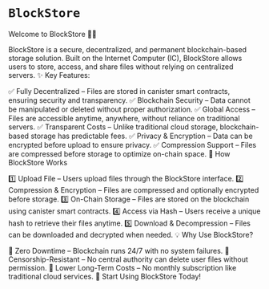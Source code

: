 # `BlockStore`

Welcome to BlockStore 🚀🔗

BlockStore is a secure, decentralized, and permanent blockchain-based storage solution. Built on the Internet Computer (IC), BlockStore allows users to store, access, and share files without relying on centralized servers.
✨ Key Features:

✅ Fully Decentralized – Files are stored in canister smart contracts, ensuring security and transparency.
✅ Blockchain Security – Data cannot be manipulated or deleted without proper authorization.
✅ Global Access – Files are accessible anytime, anywhere, without reliance on traditional servers.
✅ Transparent Costs – Unlike traditional cloud storage, blockchain-based storage has predictable fees.
✅ Privacy & Encryption – Data can be encrypted before upload to ensure privacy.
✅ Compression Support – Files are compressed before storage to optimize on-chain space.
🚀 How BlockStore Works

1️⃣ Upload File – Users upload files through the BlockStore interface.
2️⃣ Compression & Encryption – Files are compressed and optionally encrypted before storage.
3️⃣ On-Chain Storage – Files are stored on the blockchain using canister smart contracts.
4️⃣ Access via Hash – Users receive a unique hash to retrieve their files anytime.
5️⃣ Download & Decompression – Files can be downloaded and decrypted when needed.
💡 Why Use BlockStore?

🔹 Zero Downtime – Blockchain runs 24/7 with no system failures.
🔹 Censorship-Resistant – No central authority can delete user files without permission.
🔹 Lower Long-Term Costs – No monthly subscription like traditional cloud services.
🚀 Start Using BlockStore Today!

